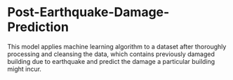 # Post-Earthquake-Damage-Prediction
This model applies machine learning algorithm to a dataset after thoroughly processing and cleansing  the data, which contains previously damaged building due to earthquake and predict the damage a particular building might incur.
